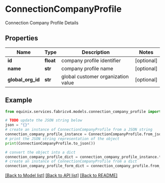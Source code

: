 # ConnectionCompanyProfile

Connection Company Profile Details

## Properties

Name | Type | Description | Notes
------------ | ------------- | ------------- | -------------
**id** | **float** | company profile identifier | [optional] 
**name** | **str** | company profile name | [optional] 
**global_org_id** | **str** | global customer organization value | [optional] 

## Example

```python
from equinix.services.fabricv4.models.connection_company_profile import ConnectionCompanyProfile

# TODO update the JSON string below
json = "{}"
# create an instance of ConnectionCompanyProfile from a JSON string
connection_company_profile_instance = ConnectionCompanyProfile.from_json(json)
# print the JSON string representation of the object
print(ConnectionCompanyProfile.to_json())

# convert the object into a dict
connection_company_profile_dict = connection_company_profile_instance.to_dict()
# create an instance of ConnectionCompanyProfile from a dict
connection_company_profile_form_dict = connection_company_profile.from_dict(connection_company_profile_dict)
```
[[Back to Model list]](../README.md#documentation-for-models) [[Back to API list]](../README.md#documentation-for-api-endpoints) [[Back to README]](../README.md)


